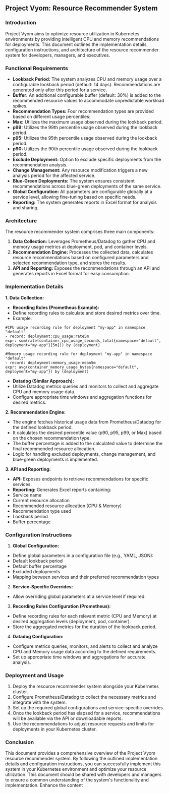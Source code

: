 ## Project Vyom: Resource Recommender System

### Introduction

Project Vyom aims to optimize resource utilization in Kubernetes environments by providing intelligent CPU and memory recommendations for deployments. This document outlines the implementation details, configuration instructions, and architecture of the resource recommender system for developers, managers, and executives.

### Functional Requirements

* **Lookback Period:** The system analyzes CPU and memory usage over a configurable lookback period (default: 14 days). Recommendations are generated only after this period for a service.
* **Buffer:** An additional configurable buffer (default: 30%) is added to the recommended resource values to accommodate unpredictable workload spikes.
* **Recommendation Types:** Four recommendation types are provided based on different usage percentiles:
* **Max:** Utilizes the maximum usage observed during the lookback period.
* **p99:** Utilizes the 99th percentile usage observed during the lookback period.
* **p95:** Utilizes the 95th percentile usage observed during the lookback period.
* **p90:** Utilizes the 90th percentile usage observed during the lookback period.
* **Exclude Deployment:** Option to exclude specific deployments from the recommendation analysis.
* **Change Management:** Any resource modification triggers a new analysis period for the affected service.
* **Blue-Green Deployments:** The system ensures consistent recommendations across blue-green deployments of the same service.
* **Global Configuration:** All parameters are configurable globally at a service level, allowing fine-tuning based on specific needs.
* **Reporting:** The system generates reports in Excel format for analysis and sharing.

### Architecture

The resource recommender system comprises three main components:

1. **Data Collection:** Leverages Prometheus/Datadog to gather CPU and memory usage metrics at deployment, pod, and container levels.
2. **Recommendation Engine:** Processes the collected data, calculates resource recommendations based on configured parameters and selected recommendation type, and stores the results.
3. **API and Reporting:** Exposes the recommendations through an API and generates reports in Excel format for easy consumption.



### Implementation Details

**1. Data Collection:**

* **Recording Rules (Prometheus Example):**
* Define recording rules to calculate and store desired metrics over time.
* Example:

```
#CPU usage recording rule for deployment "my-app" in namespace "default"
- record: deployment:cpu_usage:rate5m
expr: sum(rate(container_cpu_usage_seconds_total{namespace="default", deployment="my-app"}[5m])) by (deployment)

#Memory usage recording rule for deployment "my-app" in namespace "default"
- record: deployment:memory_usage:mean5m
expr: avg(container_memory_usage_bytes{namespace="default", deployment="my-app"}) by (deployment)
```

* **Datadog (Similar Approach):**
* Utilize Datadog metrics queries and monitors to collect and aggregate CPU and memory usage data.
* Configure appropriate time windows and aggregation functions for desired metrics.

**2. Recommendation Engine:**

* The engine fetches historical usage data from Prometheus/Datadog for the defined lookback period.
* It calculates the desired percentile value (p90, p95, p99, or Max) based on the chosen recommendation type.
* The buffer percentage is added to the calculated value to determine the final recommended resource allocation.
* Logic for handling excluded deployments, change management, and blue-green deployments is implemented.

**3. API and Reporting:**

* **API:** Exposes endpoints to retrieve recommendations for specific services.
* **Reporting:** Generates Excel reports containing:
* Service name
* Current resource allocation
* Recommended resource allocation (CPU & Memory)
* Recommendation type used
* Lookback period
* Buffer percentage

### Configuration Instructions

1. **Global Configuration:**
* Define global parameters in a configuration file (e.g., YAML, JSON):
* Default lookback period
* Default buffer percentage
* Excluded deployments
* Mapping between services and their preferred recommendation types

2. **Service-Specific Overrides:**
* Allow overriding global parameters at a service level if required.

3. **Recording Rules Configuration (Prometheus):**
* Define recording rules for each relevant metric (CPU and Memory) at desired aggregation levels (deployment, pod, container).
* Store the aggregated metrics for the duration of the lookback period.

4. **Datadog Configuration:**
* Configure metrics queries, monitors, and alerts to collect and analyze CPU and Memory usage data according to the defined requirements.
* Set up appropriate time windows and aggregations for accurate analysis.

### Deployment and Usage

1. Deploy the resource recommender system alongside your Kubernetes cluster.
2. Configure Prometheus/Datadog to collect the necessary metrics and integrate with the system.
3. Set up the required global configurations and service-specific overrides.
4. Once the lookback period has elapsed for a service, recommendations will be available via the API or downloadable reports.
5. Use the recommendations to adjust resource requests and limits for deployments in your Kubernetes cluster.

### Conclusion

This document provides a comprehensive overview of the Project Vyom resource recommender system. By following the outlined implementation details and configuration instructions, you can successfully implement this system in your Kubernetes environment and optimize your resource utilization. This document should be shared with developers and managers to ensure a common understanding of the system's functionality and implementation. Enhance the content
